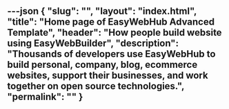 ---json
{
    "slug": "",
    "layout": "index.html",
    "title": "Home page of EasyWebHub Advanced Template",
    "header": "How people build website using EasyWebBuilder",
    "description": "Thousands of developers use EasyWebHub to build personal, company, blog, ecommerce websites, support their businesses, and work together on open source technologies.",
    "permalink": ""
}
---
